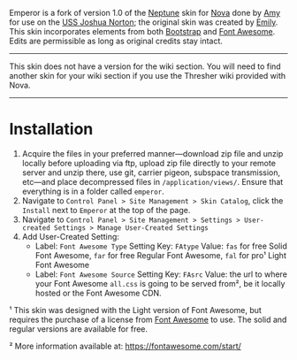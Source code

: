 Emperor is a fork of version 1.0 of the [Neptune](https://xtras.anodyne-productions.com/item/emily/neptune) skin for [Nova](http://anodyne-productions.com/nova) done by [Amy](mailto:amy@deathkitten.net) for use on the [USS Joshua Norton](https://sfintel.space); the original skin was created by [Emily](https://xtras.anodyne-productions.com/profile/emily). This skin incorporates elements from both [Bootstrap](https://getbootstrap.com/) and [Font Awesome](https://fontawesome.com/). Edits are permissible as long as original credits stay intact.

---

This skin does not have a version for the wiki section. You will need to find another skin for your wiki section if you use the Thresher wiki provided with Nova.

---

# Installation

1. Acquire the files in your preferred manner—download zip file and unzip locally before uploading via ftp, upload zip file directly to your remote server and unzip there, use git, carrier pigeon, subspace transmission, etc—and place decompressed files in `/application/views/`. Ensure that everything is in a folder called `emperor`.
2. Navigate to `Control Panel > Site Management > Skin Catalog`, click the `Install` next to `Emperor` at the top of the page.
3. Navigate to `Control Panel > Site Management > Settings > User-created Settings > Manage User-Created Settings`
4. Add User-Created Setting:
    * Label: `Font Awesome Type` Setting Key: `FAtype` Value: `fas` for free Solid Font Awesome, `far` for free Regular Font Awesome, `fal` for pro¹ Light Font Awesome
    * Label: `Font Awesome Source` Setting Key: `FAsrc` Value: the url to where your Font Awesome `all.css` is going to be served from², be it locally hosted or the Font Awesome CDN.
    
    
¹ This skin was designed with the Light version of Font Awesome, but requires the purchase of a license from [Font Awesome](https://fontawesome.com/pro) to use. The solid and regular versions are available for free.

² More information available at: https://fontawesome.com/start/
